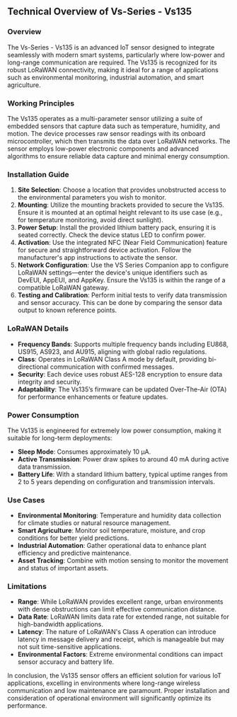 ## Technical Overview of Vs-Series - Vs135

### Overview
The Vs-Series - Vs135 is an advanced IoT sensor designed to integrate seamlessly with modern smart systems, particularly where low-power and long-range communication are required. The Vs135 is recognized for its robust LoRaWAN connectivity, making it ideal for a range of applications such as environmental monitoring, industrial automation, and smart agriculture.

### Working Principles
The Vs135 operates as a multi-parameter sensor utilizing a suite of embedded sensors that capture data such as temperature, humidity, and motion. The device processes raw sensor readings with its onboard microcontroller, which then transmits the data over LoRaWAN networks. The sensor employs low-power electronic components and advanced algorithms to ensure reliable data capture and minimal energy consumption.

### Installation Guide
1. **Site Selection**: Choose a location that provides unobstructed access to the environmental parameters you wish to monitor.
2. **Mounting**: Utilize the mounting brackets provided to secure the Vs135. Ensure it is mounted at an optimal height relevant to its use case (e.g., for temperature monitoring, avoid direct sunlight).
3. **Power Setup**: Install the provided lithium battery pack, ensuring it is seated correctly. Check the device status LED to confirm power.
4. **Activation**: Use the integrated NFC (Near Field Communication) feature for secure and straightforward device activation. Follow the manufacturer's app instructions to activate the sensor.
5. **Network Configuration**: Use the VS Series Companion app to configure LoRaWAN settings—enter the device's unique identifiers such as DevEUI, AppEUI, and AppKey. Ensure the Vs135 is within the range of a compatible LoRaWAN gateway.
6. **Testing and Calibration**: Perform initial tests to verify data transmission and sensor accuracy. This can be done by comparing the sensor data output to known reference points.

### LoRaWAN Details
- **Frequency Bands**: Supports multiple frequency bands including EU868, US915, AS923, and AU915, aligning with global radio regulations.
- **Class**: Operates in LoRaWAN Class A mode by default, providing bi-directional communication with confirmed messages.
- **Security**: Each device uses robust AES-128 encryption to ensure data integrity and security.
- **Adaptability**: The Vs135’s firmware can be updated Over-The-Air (OTA) for performance enhancements or feature updates.

### Power Consumption
The Vs135 is engineered for extremely low power consumption, making it suitable for long-term deployments:
- **Sleep Mode**: Consumes approximately 10 µA.
- **Active Transmission**: Power draw spikes to around 40 mA during active data transmission.
- **Battery Life**: With a standard lithium battery, typical uptime ranges from 2 to 5 years depending on configuration and transmission intervals.

### Use Cases
- **Environmental Monitoring**: Temperature and humidity data collection for climate studies or natural resource management.
- **Smart Agriculture**: Monitor soil temperature, moisture, and crop conditions for better yield predictions.
- **Industrial Automation**: Gather operational data to enhance plant efficiency and predictive maintenance.
- **Asset Tracking**: Combine with motion sensing to monitor the movement and status of important assets.

### Limitations
- **Range**: While LoRaWAN provides excellent range, urban environments with dense obstructions can limit effective communication distance.
- **Data Rate**: LoRaWAN limits data rate for extended range, not suitable for high-bandwidth applications.
- **Latency**: The nature of LoRaWAN's Class A operation can introduce latency in message delivery and receipt, which is manageable but may not suit time-sensitive applications.
- **Environmental Factors**: Extreme environmental conditions can impact sensor accuracy and battery life.

In conclusion, the Vs135 sensor offers an efficient solution for various IoT applications, excelling in environments where long-range wireless communication and low maintenance are paramount. Proper installation and consideration of operational environment will significantly optimize its performance.